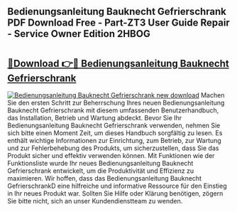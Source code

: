 ## Bedienungsanleitung Bauknecht Gefrierschrank PDF Download Free - Part-ZT3 User Guide Repair - Service Owner Edition 2HBOG

# <h2><a href="http://df2y75.blite.top/?on=Bedienungsanleitung+Bauknecht+Gefrierschrank">🔗Download 👉🔴 Bedienungsanleitung Bauknecht Gefrierschrank</a></h2>

[![Bedienungsanleitung Bauknecht Gefrierschrank new download](https://i.imgur.com/lujVjoI.png)](http://df2y75.blite.top/?on=Bedienungsanleitung+Bauknecht+Gefrierschrank)
Machen Sie den ersten Schritt zur Beherrschung Ihres neuen Bedienungsanleitung Bauknecht Gefrierschrank mit diesem umfassenden Benutzerhandbuch, das Installation, Betrieb und Wartung abdeckt. Bevor Sie Ihr Bedienungsanleitung Bauknecht Gefrierschrank verwenden, nehmen Sie sich bitte einen Moment Zeit, um dieses Handbuch sorgfältig zu lesen. Es enthält wichtige Informationen zur Einrichtung, zum Betrieb, zur Wartung und zur Fehlerbehebung des Produkts, um sicherzustellen, dass Sie das Produkt sicher und effektiv verwenden können. Mit Funktionen wie der Funktionsliste wurde Ihr neues Bedienungsanleitung Bauknecht Gefrierschrank entwickelt, um die Produktivität und Effizienz zu maximieren. Wir hoffen, dass das Bedienungsanleitung Bauknecht GefrierschrankD eine hilfreiche und informative Ressource für den Einstieg in Ihr neues Produkt war. Sollten Sie Hilfe oder Klärung benötigen, zögern Sie bitte nicht, sich an unser Kundendienstteam zu wenden.
